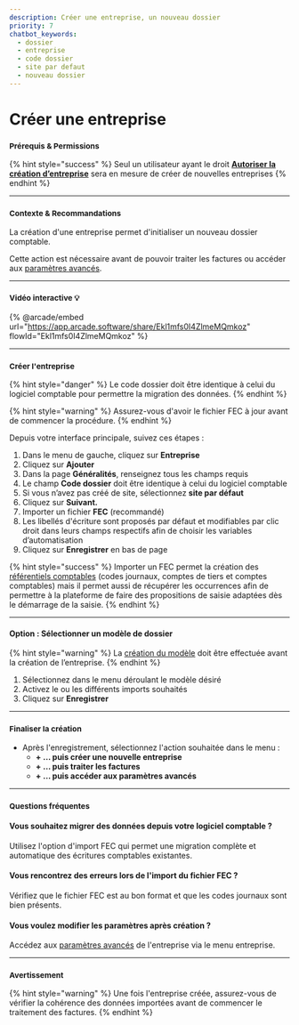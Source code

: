 ```yaml
---
description: Créer une entreprise, un nouveau dossier
priority: 7
chatbot_keywords: 
  - dossier
  - entreprise
  - code dossier
  - site par defaut
  - nouveau dossier
---
```


# Créer une entreprise

### <sup>**Prérequis & Permissions**</sup>

{% hint style="success" %}
Seul un utilisateur ayant le droit [**Autoriser la création d’entreprise**](../administration/detail-des-droits.md) sera en mesure de créer de nouvelles entreprises
{% endhint %}

***

### <sup>**Contexte & Recommandations**</sup>

La création d'une entreprise permet d'initialiser un nouveau dossier comptable.

Cette action est nécessaire avant de pouvoir traiter les factures ou accéder aux [paramètres avancés](parametrages-generaux.md).

***

### <sup>Vidéo interactive 💡</sup>

{% @arcade/embed url="https://app.arcade.software/share/Ekl1mfs0I4ZlmeMQmkoz" flowId="Ekl1mfs0I4ZlmeMQmkoz" %}

***

### <sup>**Créer l'entreprise**</sup>

{% hint style="danger" %}
Le code dossier doit être identique à celui du logiciel comptable pour permettre la migration des données.
{% endhint %}

{% hint style="warning" %}
Assurez-vous d'avoir le fichier FEC à jour avant de commencer la procédure.
{% endhint %}

Depuis votre interface principale, suivez ces étapes :

1. Dans le menu de gauche, cliquez sur **Entreprise**
2. Cliquez sur **Ajouter**
3. Dans la page **Généralités**, renseignez tous les champs requis
4. Le champ **Code dossier** doit être identique à celui du logiciel comptable
5. Si vous n’avez pas créé de site, sélectionnez **site par défaut**
6. Cliquez sur **Suivant.**
7. Importer un fichier **FEC** (recommandé)
8. Les libellés d'écriture sont proposés par défaut et modifiables par clic droit dans leurs champs respectifs afin de choisir les variables d’automatisation
9. Cliquez sur **Enregistrer** en bas de page

{% hint style="success" %}
Importer un FEC permet la création des [référentiels comptables](referentiels-comptables.md) (codes journaux, comptes de tiers et comptes comptables) mais il permet aussi de récupérer les occurrences afin de permettre à la plateforme de faire des propositions de saisie adaptées dès le démarrage de la saisie.
{% endhint %}

***

#### **Option : Sélectionner un modèle de dossier**

{% hint style="warning" %}
La [création du modèle](../administration/modeles-dentreprises.md) doit être effectuée avant la création de l’entreprise.
{% endhint %}

1. Sélectionnez dans le menu déroulant le modèle désiré
2. Activez le ou les différents imports souhaités
3. Cliquez sur **Enregistrer**

***

### <sup>**Finaliser la création**</sup>

* Après l'enregistrement, sélectionnez l'action souhaitée dans le menu :
  * **+ … puis créer une nouvelle entreprise**
  * **+ … puis traiter les factures**
  * **+ … puis accéder aux paramètres avancés**

***

### <sup>**Questions fréquentes**</sup>

#### **Vous souhaitez migrer des données depuis votre logiciel comptable ?**

Utilisez l'option d'import FEC qui permet une migration complète et automatique des écritures comptables existantes.

#### **Vous rencontrez des erreurs lors de l'import du fichier FEC ?**

Vérifiez que le fichier FEC est au bon format et que les codes journaux sont bien présents.

#### **Vous voulez modifier les paramètres après création ?**

Accédez aux [paramètres avancés](parametrages-generaux.md) de l'entreprise via le menu entreprise.

***

### <sup>**Avertissement**</sup>

{% hint style="warning" %}
Une fois l'entreprise créée, assurez-vous de vérifier la cohérence des données importées avant de commencer le traitement des factures.
{% endhint %}
